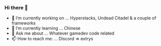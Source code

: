 ### Hi there 👋
- 🔭 I’m currently working on ... Hyperstacks, Undead Citadel & a couple of frameworks
- 🌱 I’m currently learning ... Chinese
- 💬 Ask me about ... Whatever gamedev code related
- 📫 How to reach me: ... Discord => extrys
<!--
**Extrys/Extrys** is a ✨ _special_ ✨ repository because its `README.md` (this file) appears on your GitHub profile.

Here are some ideas to get you started:


-->
